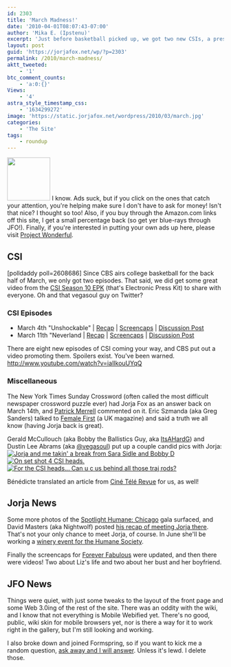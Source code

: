 ```yaml
---
id: 2303
title: 'March Madness!'
date: '2010-04-01T08:07:43-07:00'
author: 'Mika E. (Ipstenu)'
excerpt: 'Just before basketball picked up, we got two new CSIs, a press kit, and some fun articles.  Then we got a three week break, so I found some videos.'
layout: post
guid: 'https://jorjafox.net/wp/?p=2303'
permalink: /2010/march-madness/
aktt_tweeted:
    - '1'
btc_comment_counts:
    - 'a:0:{}'
Views:
    - '4'
astra_style_timestamp_css:
    - '1634299272'
image: 'https://static.jorjafox.net/wordpress/2010/03/march.jpg'
categories:
    - 'The Site'
tags:
    - roundup
---
```


<img src="//static.jorjafox.net/wordpress/2010/03/march-100x100.jpg" alt="" title="march" width="100" height="100" class="alignleft size-thumbnail wp-image-2304" /> I know.  Ads suck, but if you click on the ones that catch your attention, you're helping make sure I don't have to ask for money! Isn't that nice? I thought so too! Also, if you buy through the Amazon.com links off this site, I get a small percentage back (so get yer blue-rays through JFO!). Finally, if you're interested in putting your own ads up here, please visit <a href="https://www.projectwonderful.com/">Project Wonderful</a>.

<h2>CSI</h2>
<span class="alignright" style="width:175px;">[polldaddy poll=2608686]</span> Since CBS airs college basketball for the back half of March, we only got two episodes.  That said, we did get some great video from the <a href="https://jorjafox.net/blog/2010/03/08/csis-electronic-press-kit/">CSI Season 10 EPK</a> (that's Electronic Press Kit) to share with everyone.  Oh and that vegasoul guy on Twitter?  

<h3>CSI Episodes</h3>
<ul>
	<li>March 4th "Unshockable" | <a href="https://jorjafox.net/wiki/Unshockable">Recap</a> | <a href="https://jorjafox.net/gallery/tv/csi/season10/unshockable/">Screencaps</a> | <a href="https://jorjafox.net/blog/2010/03/04/csi-10x14-unshockable-march-4th-discussion-post/">Discussion Post</a></li>
	<li>March 11th "Neverland | <a href="https://jorjafox.net/wiki/Neverland ">Recap</a> | <a href="https://jorjafox.net/gallery/tv/csi/season10/neverland/">Screencaps</a> | <a href="https://jorjafox.net/blog/2010/03/11/csi-10x15-neverland-march-11th-discussion-post/">Discussion Post</a></li>
</ul>

There are eight new episodes of CSI coming your way, and CBS put out a video promoting them. Spoilers exist. You've been warned.
http://www.youtube.com/watch?v=ialIkouUYqQ

<h3>Miscellaneous</h3>
The New York Times Sunday Crossword (often called the most difficult newspaper crossword puzzle ever) had Jorja Fox as an answer back on March 14th, and <a href="http://wordplay.blogs.nytimes.com/2010/03/13/book-binding/">Patrick Merrell</a> commented on it.  Eric Szmanda (aka Greg Sanders) talked to <a href="http://www.femalefirst.co.uk/celebrity_interviews/Eric+Szmanda+Talks+CSI-77738.html">Female First</a> (a UK magazine) and said a truth we all know (having Jorja back is great).

Gerald McCullouch (aka Bobby the Ballistics Guy, aka <a href="http://twitter.com/ItsAHardG">ItsAHardG</a>) and Dustin Lee Abrams (aka <a href="http://twitter.com/vegasoul">@vegasoul</a>) put up a couple candid pics with Jorja:
<a href="https://jorjafox.net/gallery/tv/csi/pub/s10/candid-itsahardg-001.jpg"><img class="ZenphotoPress_thumb " alt="Jorja and me takin' a break from Sara Sidle and Bobby D " title="Jorja and me takin' a break from Sara Sidle and Bobby D " src="https://jorjafox.net/gallery/cache/tv/csi/pub/s10/candid-itsahardg-001_200_cw200_ch200_thumb.jpg"  /></a> <a href="https://jorjafox.net/gallery/tv/csi/pub/s10/candid-vegasoul-001.png"><img class="ZenphotoPress_thumb " alt="On set shot 4 CSI heads. " title="On set shot 4 CSI heads. " src="https://jorjafox.net/gallery/cache/tv/csi/pub/s10/candid-vegasoul-001_200_cw200_ch200_thumb.png"  /></a> <a href="https://jorjafox.net/gallery/tv/csi/pub/s10/candid-vegasoul-002.jpg"><img class="ZenphotoPress_thumb" alt="For the CSI heads... Can u c us behind all those traj rods? " title="For the CSI heads... Can u c us behind all those traj rods? " src="https://jorjafox.net/gallery/cache/tv/csi/pub/s10/candid-vegasoul-002_200_cw200_ch200_thumb.jpg" /></a>

Bénédicte translated an article from <a href="https://jorjafox.net/blog/2010/03/23/the-ladies-of-csi-french-article/">Ciné Télé Revue</a> for us, as well!

<h2>Jorja News</h2>
Some more photos of the <a href="https://jorjafox.net/blog/2010/03/06/photos-from-the-hsus-gala/">Spotlight Humane: Chicago</a> gala surfaced, and David Masters (aka Nightwolf) posted <a href="https://jorjafox.net/blog/2010/03/22/how-nightwolf-met-jorja/">his recap of meeting Jorja there</a>.  That's not your only chance to meet Jorja, of course.  In June she'll be working a <a href="https://jorjafox.net/blog/2010/03/22/jordan-vineyard-winery-event-with-jorja-fox/">winery event for the Humane Society</a>.

Finally the screencaps for <a href="https://jorjafox.net/blog/2010/03/24/forever-fabulous-new-screencaps/">Forever Fabulous</a> were updated, and then there were videos! Two about Liz's life and two about her bust and her boyfriend.

<h2>JFO News</h2>
Things were quiet, with just some tweaks to the layout of the front page and some Web 3.0ing of the rest of the site. There was an oddity with the wiki, and I know that not everything is Mobile Webified yet.  There's no good, public, wiki skin for mobile browsers yet, nor is there a way for it to work right in the gallery, but I'm still looking and working.

I also broke down and joined Formspring, so if you want to kick me a random question, <a href="http://www.formspring.me/jorjafoxonline">ask away and I will answer</a>. Unless it's lewd. I delete those.